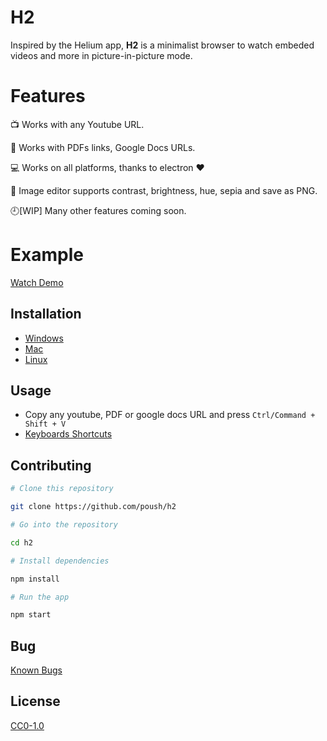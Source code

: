 # H2

Inspired by the Helium app, **H2** is a minimalist browser to watch embeded videos and more in picture-in-picture mode.

# Features

:tv: Works with any Youtube URL.

:scroll: Works with PDFs links, Google Docs URLs.

:computer: Works on all platforms, thanks to electron ❤️

:art: Image editor supports contrast, brightness, hue, sepia and save as PNG.

:clock9:[WIP] Many other features coming soon.

# Example

<a href="https://s3.amazonaws.com/h2org/h2-demo.gif" target="_blank">Watch Demo</a>

## Installation

- [Windows](docs/windows.md)
- [Mac](docs/mac.md)
- [Linux](docs/linux.md)

## Usage

- Copy any youtube, PDF or google docs URL and press `Ctrl/Command + Shift + V`
- [Keyboards Shortcuts](docs/shortcuts.md)

## Contributing

```bash
# Clone this repository

git clone https://github.com/poush/h2

# Go into the repository

cd h2

# Install dependencies

npm install

# Run the app

npm start
```

## Bug

[Known Bugs](https://github.com/poush/H2/issues?q=is%3Aopen+is%3Aissue+label%3Abug)


## License

[CC0-1.0](https://github.com/poush/H2/blob/master/LICENSE.md)
